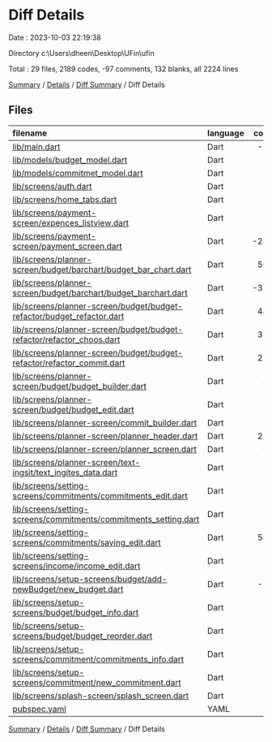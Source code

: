 # Diff Details

Date : 2023-10-03 22:19:38

Directory c:\\Users\\dheen\\Desktop\\UFin\\ufin

Total : 29 files,  2189 codes, -97 comments, 132 blanks, all 2224 lines

[Summary](results.md) / [Details](details.md) / [Diff Summary](diff.md) / Diff Details

## Files
| filename | language | code | comment | blank | total |
| :--- | :--- | ---: | ---: | ---: | ---: |
| [lib/main.dart](/lib/main.dart) | Dart | -14 | 0 | 0 | -14 |
| [lib/models/budget_model.dart](/lib/models/budget_model.dart) | Dart | 26 | 0 | 2 | 28 |
| [lib/models/commitmet_model.dart](/lib/models/commitmet_model.dart) | Dart | 3 | 2 | 0 | 5 |
| [lib/screens/auth.dart](/lib/screens/auth.dart) | Dart | 11 | 0 | 3 | 14 |
| [lib/screens/home_tabs.dart](/lib/screens/home_tabs.dart) | Dart | 32 | 0 | -1 | 31 |
| [lib/screens/payment-screen/expences_listview.dart](/lib/screens/payment-screen/expences_listview.dart) | Dart | 11 | 0 | 0 | 11 |
| [lib/screens/payment-screen/payment_screen.dart](/lib/screens/payment-screen/payment_screen.dart) | Dart | -243 | -10 | -1 | -254 |
| [lib/screens/planner-screen/budget/barchart/budget_bar_chart.dart](/lib/screens/planner-screen/budget/barchart/budget_bar_chart.dart) | Dart | 565 | 0 | 44 | 609 |
| [lib/screens/planner-screen/budget/barchart/budget_barchart.dart](/lib/screens/planner-screen/budget/barchart/budget_barchart.dart) | Dart | -354 | 0 | -34 | -388 |
| [lib/screens/planner-screen/budget/budget-refactor/budget_refactor.dart](/lib/screens/planner-screen/budget/budget-refactor/budget_refactor.dart) | Dart | 443 | 17 | 17 | 477 |
| [lib/screens/planner-screen/budget/budget-refactor/refactor_choos.dart](/lib/screens/planner-screen/budget/budget-refactor/refactor_choos.dart) | Dart | 380 | 1 | 14 | 395 |
| [lib/screens/planner-screen/budget/budget-refactor/refactor_commit.dart](/lib/screens/planner-screen/budget/budget-refactor/refactor_commit.dart) | Dart | 223 | 1 | 16 | 240 |
| [lib/screens/planner-screen/budget/budget_builder.dart](/lib/screens/planner-screen/budget/budget_builder.dart) | Dart | 87 | -125 | 0 | -38 |
| [lib/screens/planner-screen/budget/budget_edit.dart](/lib/screens/planner-screen/budget/budget_edit.dart) | Dart | 4 | 0 | -1 | 3 |
| [lib/screens/planner-screen/commit_builder.dart](/lib/screens/planner-screen/commit_builder.dart) | Dart | 28 | 0 | 0 | 28 |
| [lib/screens/planner-screen/planner_header.dart](/lib/screens/planner-screen/planner_header.dart) | Dart | 222 | -7 | 14 | 229 |
| [lib/screens/planner-screen/planner_screen.dart](/lib/screens/planner-screen/planner_screen.dart) | Dart | 96 | 0 | 13 | 109 |
| [lib/screens/planner-screen/text-ingsit/text_ingites_data.dart](/lib/screens/planner-screen/text-ingsit/text_ingites_data.dart) | Dart | 56 | 0 | 0 | 56 |
| [lib/screens/setting-screens/commitments/commitments_edit.dart](/lib/screens/setting-screens/commitments/commitments_edit.dart) | Dart | 25 | 0 | 0 | 25 |
| [lib/screens/setting-screens/commitments/commitments_setting.dart](/lib/screens/setting-screens/commitments/commitments_setting.dart) | Dart | -1 | 0 | 0 | -1 |
| [lib/screens/setting-screens/commitments/saving_edit.dart](/lib/screens/setting-screens/commitments/saving_edit.dart) | Dart | 545 | 6 | 37 | 588 |
| [lib/screens/setting-screens/income/income_edit.dart](/lib/screens/setting-screens/income/income_edit.dart) | Dart | 3 | 0 | 0 | 3 |
| [lib/screens/setup-screens/budget/add-newBudget/new_budget.dart](/lib/screens/setup-screens/budget/add-newBudget/new_budget.dart) | Dart | -18 | 18 | 0 | 0 |
| [lib/screens/setup-screens/budget/budget_info.dart](/lib/screens/setup-screens/budget/budget_info.dart) | Dart | 23 | 0 | 3 | 26 |
| [lib/screens/setup-screens/budget/budget_reorder.dart](/lib/screens/setup-screens/budget/budget_reorder.dart) | Dart | 14 | 0 | 2 | 16 |
| [lib/screens/setup-screens/commitment/commitments_info.dart](/lib/screens/setup-screens/commitment/commitments_info.dart) | Dart | 0 | 0 | 1 | 1 |
| [lib/screens/setup-screens/commitment/new_commitment.dart](/lib/screens/setup-screens/commitment/new_commitment.dart) | Dart | 1 | 0 | 0 | 1 |
| [lib/screens/splash-screen/splash_screen.dart](/lib/screens/splash-screen/splash_screen.dart) | Dart | 19 | 0 | 3 | 22 |
| [pubspec.yaml](/pubspec.yaml) | YAML | 2 | 0 | 0 | 2 |

[Summary](results.md) / [Details](details.md) / [Diff Summary](diff.md) / Diff Details